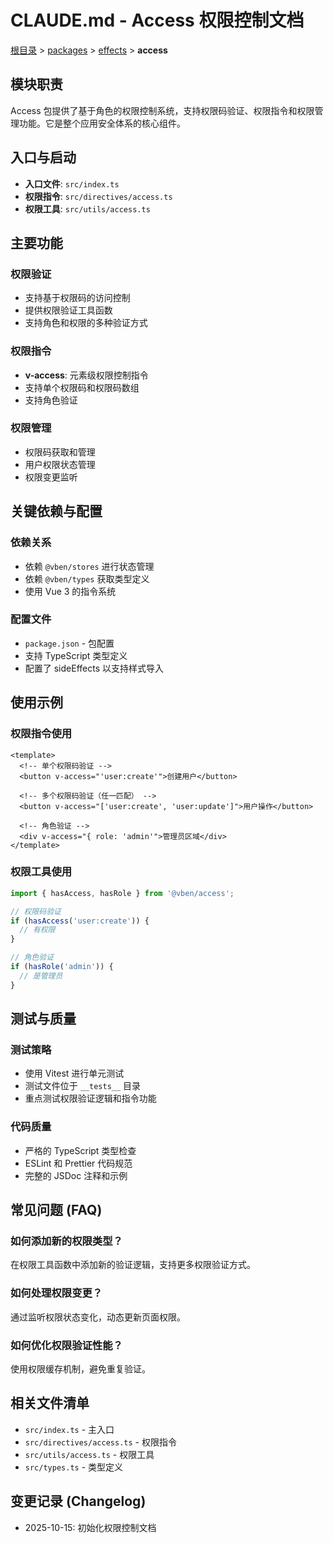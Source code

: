 # CLAUDE.md - Access 权限控制文档

[根目录](../../../../CLAUDE.md) > [packages](../../../) > [effects](../../) > **access**

## 模块职责

Access 包提供了基于角色的权限控制系统，支持权限码验证、权限指令和权限管理功能。它是整个应用安全体系的核心组件。

## 入口与启动

- **入口文件**: `src/index.ts`
- **权限指令**: `src/directives/access.ts`
- **权限工具**: `src/utils/access.ts`

## 主要功能

### 权限验证

- 支持基于权限码的访问控制
- 提供权限验证工具函数
- 支持角色和权限的多种验证方式

### 权限指令

- **v-access**: 元素级权限控制指令
- 支持单个权限码和权限码数组
- 支持角色验证

### 权限管理

- 权限码获取和管理
- 用户权限状态管理
- 权限变更监听

## 关键依赖与配置

### 依赖关系

- 依赖 `@vben/stores` 进行状态管理
- 依赖 `@vben/types` 获取类型定义
- 使用 Vue 3 的指令系统

### 配置文件

- `package.json` - 包配置
- 支持 TypeScript 类型定义
- 配置了 sideEffects 以支持样式导入

## 使用示例

### 权限指令使用

```vue
<template>
  <!-- 单个权限码验证 -->
  <button v-access="'user:create'">创建用户</button>

  <!-- 多个权限码验证（任一匹配） -->
  <button v-access="['user:create', 'user:update']">用户操作</button>

  <!-- 角色验证 -->
  <div v-access="{ role: 'admin'">管理员区域</div>
</template>
```

### 权限工具使用

```typescript
import { hasAccess, hasRole } from '@vben/access';

// 权限码验证
if (hasAccess('user:create')) {
  // 有权限
}

// 角色验证
if (hasRole('admin')) {
  // 是管理员
}
```

## 测试与质量

### 测试策略

- 使用 Vitest 进行单元测试
- 测试文件位于 `__tests__` 目录
- 重点测试权限验证逻辑和指令功能

### 代码质量

- 严格的 TypeScript 类型检查
- ESLint 和 Prettier 代码规范
- 完整的 JSDoc 注释和示例

## 常见问题 (FAQ)

### 如何添加新的权限类型？

在权限工具函数中添加新的验证逻辑，支持更多权限验证方式。

### 如何处理权限变更？

通过监听权限状态变化，动态更新页面权限。

### 如何优化权限验证性能？

使用权限缓存机制，避免重复验证。

## 相关文件清单

- `src/index.ts` - 主入口
- `src/directives/access.ts` - 权限指令
- `src/utils/access.ts` - 权限工具
- `src/types.ts` - 类型定义

## 变更记录 (Changelog)

- 2025-10-15: 初始化权限控制文档
